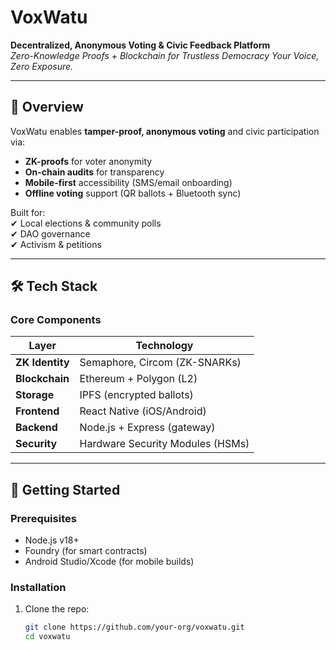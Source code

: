 # VoxWatu 
**Decentralized, Anonymous Voting & Civic Feedback Platform**  
*Zero-Knowledge Proofs + Blockchain for Trustless Democracy*
*Your Voice, Zero Exposure.*

---

## 📌 Overview
VoxWatu enables **tamper-proof, anonymous voting** and civic participation via:
- **ZK-proofs** for voter anonymity
- **On-chain audits** for transparency
- **Mobile-first** accessibility (SMS/email onboarding)
- **Offline voting** support (QR ballots + Bluetooth sync)

Built for:  
✔ Local elections & community polls  
✔ DAO governance  
✔ Activism & petitions  

---

## 🛠️ Tech Stack
### Core Components
| Layer               | Technology                          |
|---------------------|-------------------------------------|
| **ZK Identity**     | Semaphore, Circom (ZK-SNARKs)       |
| **Blockchain**      | Ethereum + Polygon (L2)             |
| **Storage**         | IPFS (encrypted ballots)            |
| **Frontend**        | React Native (iOS/Android)          |
| **Backend**         | Node.js + Express (gateway)         |
| **Security**        | Hardware Security Modules (HSMs)    |

---

## 🚀 Getting Started
### Prerequisites
- Node.js v18+
- Foundry (for smart contracts)
- Android Studio/Xcode (for mobile builds)

### Installation
1. Clone the repo:
   ```bash
   git clone https://github.com/your-org/voxwatu.git
   cd voxwatu

